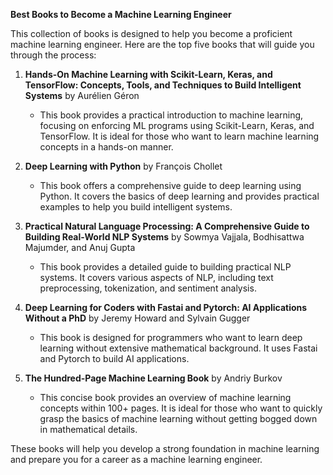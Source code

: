 **Best Books to Become a Machine Learning Engineer**

This collection of books is designed to help you become a proficient machine learning engineer. Here are the top five books that will guide you through the process:

1. **Hands-On Machine Learning with Scikit-Learn, Keras, and TensorFlow: Concepts, Tools, and Techniques to Build Intelligent Systems** by Aurélien Géron
   - This book provides a practical introduction to machine learning, focusing on enforcing ML programs using Scikit-Learn, Keras, and TensorFlow. It is ideal for those who want to learn machine learning concepts in a hands-on manner.

2. **Deep Learning with Python** by François Chollet
   - This book offers a comprehensive guide to deep learning using Python. It covers the basics of deep learning and provides practical examples to help you build intelligent systems.

3. **Practical Natural Language Processing: A Comprehensive Guide to Building Real-World NLP Systems** by Sowmya Vajjala, Bodhisattwa Majumder, and Anuj Gupta
   - This book provides a detailed guide to building practical NLP systems. It covers various aspects of NLP, including text preprocessing, tokenization, and sentiment analysis.

4. **Deep Learning for Coders with Fastai and Pytorch: AI Applications Without a PhD** by Jeremy Howard and Sylvain Gugger
   - This book is designed for programmers who want to learn deep learning without extensive mathematical background. It uses Fastai and Pytorch to build AI applications.

5. **The Hundred-Page Machine Learning Book** by Andriy Burkov
   - This concise book provides an overview of machine learning concepts within 100+ pages. It is ideal for those who want to quickly grasp the basics of machine learning without getting bogged down in mathematical details.

These books will help you develop a strong foundation in machine learning and prepare you for a career as a machine learning engineer.
